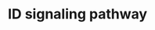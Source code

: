 ---
annotations:
- type: Pathway Ontology
  value: Inhibitor of DNA binding signaling pathway
authors:
- MaintBot
- AlexanderPico
- Christine Chichester
- Eweitz
description: 'Inhibitor of DNA binding (ID) proteins are members of the helix-loop-helix
  (HLH) family of proteins which lack a DNA binding domain themselves but bind to
  other family members inhibiting their DNA binding capacity. This family of proteins
  is comprised of IDs 1, 2, 3 and 4. They can be stimulated by ligands such as the
  Vascular Endothelial Growth Factor (VEGF), TGF beta and the T cell receptor.  Source:
  NetPath http://www.netpath.org/pathways?path_id=NetPath_5'
last-edited: 2021-12-23
organisms:
- Danio rerio
redirect_from:
- /index.php/Pathway:WP1374
- /instance/WP1374
schema-jsonld:
- '@context': https://schema.org/
  '@id': https://wikipathways.github.io/pathways/WP1374.html
  '@type': Dataset
  creator:
    '@type': Organization
    name: WikiPathways
  description: 'Inhibitor of DNA binding (ID) proteins are members of the helix-loop-helix
    (HLH) family of proteins which lack a DNA binding domain themselves but bind to
    other family members inhibiting their DNA binding capacity. This family of proteins
    is comprised of IDs 1, 2, 3 and 4. They can be stimulated by ligands such as the
    Vascular Endothelial Growth Factor (VEGF), TGF beta and the T cell receptor.  Source:
    NetPath http://www.netpath.org/pathways?path_id=NetPath_5'
  keywords:
  - NGFB
  - atf3
  - LOC567895
  - pax5
  - id2a
  - LCK
  - ELK4
  - Gene Symbol
  - pax8
  - myog
  - CD40LG
  - LOC559111
  - rela
  - IFI16
  - LOC557385
  - ID3
  - smad5
  - igf1
  - flt1
  - rb1
  - cdk2
  - elk3
  - kdr
  - PI3K
  - bmp2b
  - ctnnb1
  - RAS
  - acvrl1
  - bmpr2b
  - tert
  - vegfab
  - IGF1R
  - MAPK
  - egf
  - TCR
  - zgc:86833
  - id1
  - her6
  - zgc:113045
  - tcf12
  - LOC559281
  - myf6
  - LOC556396
  - myf5
  - tcf7l2
  - ERK
  - bmp6
  - smad1
  - ccne
  - PAX2
  - srebf1
  - rbl1
  - zgc:123214
  - myod1
  - ccna2
  - smad3b
  - NFKB1
  - tgif1
  license: CC0
  name: ID signaling pathway
seo: CreativeWork
title: ID signaling pathway
wpid: WP1374
---